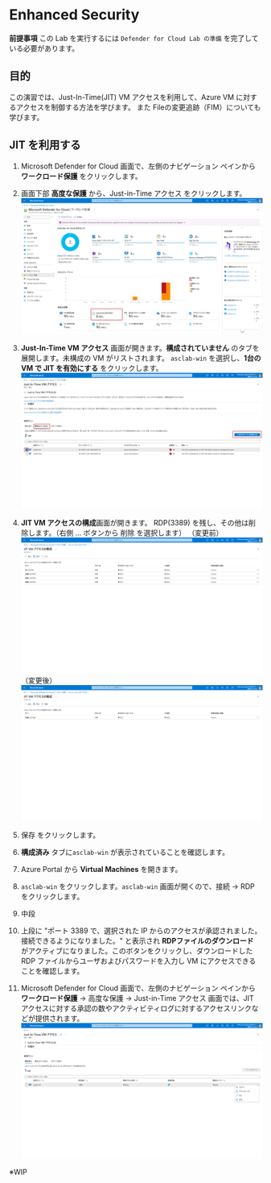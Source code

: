# Enhanced Security
**前提事項**
この Lab を実行するには `Defender for Cloud Lab の準備` を完了している必要があります。

## 目的
この演習では、Just-In-Time(JIT) VM アクセスを利用して、Azure VM に対するアクセスを制御する方法を学びます。
また Fileの変更追跡（FIM）についても学びます。

## JIT を利用する
1. Microsoft Defender for Cloud 画面で、左側のナビゲーション ペインから **ワークロード保護** をクリックします。
1. 画面下部 **高度な保護** から、Just-in-Time アクセス をクリックします。
![](./Images/2023-04-14-18-24-00.png)
1. **Just-In-Time VM アクセス** 画面が開きます。**構成されていません** のタブを展開します。未構成の VM がリストされます。
`asclab-win` を選択し、**1台の VM で JIT を有効にする** をクリックします。
![](./Images/2023-04-14-18-27-37.png)
1. **JIT VM アクセスの構成**画面が開きます。 RDP(3389) を残し、その他は削除します。（右側 ... ボタンから 削除 を選択します）
（変更前）
![](./Images/2023-04-14-18-29-32.png)
（変更後）
![](./Images/2023-04-14-18-30-31.png)
1. 保存 をクリックします。
1. **構成済み** タブに`asclab-win` が表示されていることを確認します。
1. Azure Portal から **Virtual Machines** を開きます。
1. `asclab-win` をクリックします。`asclab-win` 画面が開くので、接続 -> RDP をクリックします。
1. 中段
1. 上段に "ポート 3389 で、選択された IP からのアクセスが承認されました。接続できるようになりました。" と表示され **RDPファイルのダウンロード** がアクティブになりました。このボタンをクリックし、ダウンロードした RDP ファイルからユーザおよびパスワードを入力し VM にアクセスできることを確認します。

1. Microsoft Defender for Cloud 画面で、左側のナビゲーション ペインから **ワークロード保護** -> 高度な保護 -> Just-in-Time アクセス 画面では、JIT アクセスに対する承認の数やアクティビティログに対するアクセスリンクなどが提供されます。
![](./Images/2023-04-14-18-38-43.png)

※WIP
